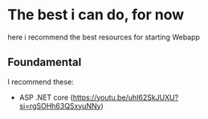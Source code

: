 # The best i can do, for now

here i recommend the best resources for starting Webapp 

## Foundamental
I recommend these:

- ASP .NET core (https://youtu.be/uhI62SkJUXU?si=rgSOHh63QSxyuNNy)

